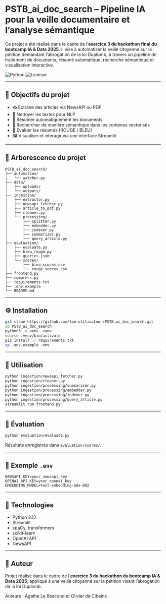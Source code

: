 # PSTB_ai_doc_search – Pipeline IA pour la veille documentaire et l’analyse sémantique

Ce projet a été réalisé dans le cadre de l’**exercice 3 du hackathon final du bootcamp IA & Data 2025**. Il vise à automatiser la veille citoyenne sur la pétition demandant l’abrogation de la loi Duplomb, à travers un pipeline de traitement de documents, résumé automatique, recherche sémantique et visualisation interactive.

![Python](https://img.shields.io/badge/Python-3.10-blue)
![License](https://img.shields.io/badge/License-MIT-green)

---

## 🎯 Objectifs du projet

- 📥 Extraire des articles via NewsAPI ou PDF
- 🧽 Nettoyer les textes pour NLP
- 🧠 Résumer automatiquement les documents
- 🔎 Rechercher de manière sémantique dans les contenus vectorisés
- 🧪 Évaluer les résumés (ROUGE / BLEU)
- 🖼️ Visualiser et interagir via une interface Streamlit

---

## 📁 Arborescence du projet

```
PSTB_ai_doc_search/
├── automation/
│   └── watcher.py
├── data/
│   ├── uploads/
│   └── outputs/
├── ingestion/
│   ├── extractor.py
│   ├── newsapi_fetcher.py
│   ├── article_to_pdf.py
│   ├── cleaner.py
│   └── processing/
│       ├── splitter.py
│       ├── embedder.py
│       ├── indexer.py
│       ├── summarizer.py
│       └── query_article.py
├── evaluation/
│   ├── evaluate.py
│   ├── bleu_rouge.py
│   ├── queries.json
│   └── scores/
│       ├── bleu_scores.csv
│       └── rouge_scores.csv
├── frontend.py
├── compress.py
├── requirements.txt
├── .env.example
└── README.md
```

---

## ⚙️ Installation

```bash
git clone https://github.com/ton-utilisateur/PSTB_ai_doc_search.git
cd PSTB_ai_doc_search
python3 -m venv .venv
source .venv/bin/activate
pip install -r requirements.txt
cp .env.example .env
```

---

## 🚀 Utilisation

```bash
python ingestion/newsapi_fetcher.py
python ingestion/cleaner.py
python ingestion/processing/summarizer.py
python ingestion/processing/embedder.py
python ingestion/processing/indexer.py
python ingestion/processing/query_article.py
streamlit run frontend.py
```

---

## 🧪 Évaluation

```bash
python evaluation/evaluate.py
```

Résultats enregistrés dans `evaluation/scores/`.

---

## 🔐 Exemple `.env`

```env
NEWSAPI_KEY=your_newsapi_key
OPENAI_API_KEY=your_openai_key
EMBEDDING_MODEL=text-embedding-ada-002
```

---

## 🧠 Technologies

- Python 3.10
- Streamlit
- spaCy, transformers
- scikit-learn
- OpenAI API
- NewsAPI

---

## 🙌 Auteur

Projet réalisé dans le cadre de l’**exercice 3 du hackathon du bootcamp IA & Data 2025**, appliqué à une veille citoyenne sur la pétition visant l’abrogation de la loi Duplomb.

Auteurs : Agathe Le Bescond et Olivier de Cibeins
